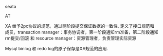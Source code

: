 seata

AT

XA 给予2pc协议的规范，通过两阶段提交保证数据的一致性.
定义了接口规范和成员，transaction manager：事务协调者，第一阶段通知rm准备，第二阶段通知rm提交/回滚
 和 resource manager：资源管理者，负责管理实际资源

 Mysql binlog 和 redo log的原子保存是XA规范的应用.

